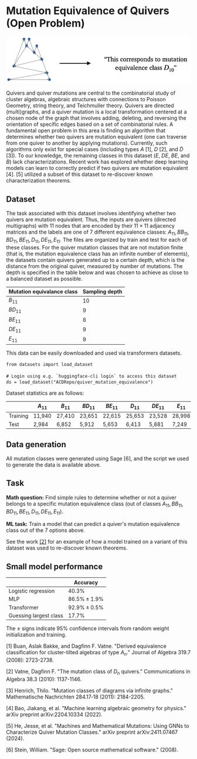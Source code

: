 # Mutation Equivalence of Quivers (Open Problem)

![Quiver task graphic](fig-quiver.png)

Quivers and quiver mutations are central to the combinatorial study of cluster algebras, algebraic structures with connections to Poisson Geometry, string theory, and Teichmuller theory. Quivers are directed (multi)graphs, and a quiver mutation is a local transformation centered at a chosen node of the graph that involves adding, deleting, and reversing the orientation of specific edges based on a set of combinatorial rules. A fundamental open problem in this area is finding an algorithm that determines whether two quivers are mutation equivalent (one can traverse from one quiver to another by applying mutations). Currently, such algorithms only exist for special cases (including types $A$ \[1\], $D$ \[2\], and $\tilde{D}$ \[3\]). To our knowledge, the remaining classes in this dataset ($E$, $DE$, $BE$, and $B$) lack characterizations. Recent work has explored whether deep learning models can learn to correctly predict if two quivers are mutation equivalent \[4\]. \[5\] utilized a subset of this dataset to re-discover known characterization theorems. 

## Dataset 

The task associated with this dataset involves identifying whether two quivers are mutation equivalent. Thus, the inputs are quivers (directed multigraphs) with $11$ nodes that are encoded by their $11 \times 11$ adjacency matrices and the labels are one of $7$ different equivalence classes: $A_{11},BB_{11},BD_{11},BE_{11},D_{11},DE_{11},E_{11}$. The files are organized by train and test for each of these classes. For the quiver mutation classes that are not mutation finite (that is, the mutation equivalence class has an infinite number of elements), the datasets contain quivers generated up to a certain depth, which is the distance from the original quiver, measured by number of mutations. The depth is specified in the table below and was chosen to achieve as close to a balanced dataset as possible. 

| Mutation equivalance class | Sampling depth |
|---|---|
| $B_{11}$ | 10 |
| $BD_{11}$ | 9 |
| $BE_{11}$ | 8 |
| $DE_{11}$ | 9 |
| $E_{11}$ | 9 |

This data can be easily downloaded and used via transformers datasets. 

```
from datasets import load_dataset

# Login using e.g. `huggingface-cli login` to access this dataset
ds = load_dataset("ACDRepo/quiver_mutation_equivalence")
```

Dataset statistics are as follows:

| | $A_{11}$ | $B_{11}$ | $BD_{11}$ | $BE_{11}$ | $D_{11}$ | $DE_{11}$ | $E_{11}$ | Total |
|---|---|--|---|---|---|----|----|---|
| Training | 11,940 | 27,410 | 23,651 | 22,615 | 25,653 | 23,528 | 28,998 | 163,795 |
| Test | 2,984 | 6,852 | 5,912 | 5,653 | 6,413 | 5,881 | 7,249 | 40,944 |


## Data generation

All mutation classes were generated using Sage \[6\], and the script we used to generate the data is available above.

## Task

**Math question:** Find simple rules to determine whether or not a quiver belongs to a specific mutation equivalence class (out of classes $A_{11},BB_{11},BD_{11},BE_{11},D_{11},DE_{11},E_{11}$).

**ML task:** Train a model that can predict a quiver's mutation equivalence class out of the 7 options above.

See the work [\[2\]](https://arxiv.org/abs/2411.07467) for an example of how a model trained on a variant of this dataset was used to re-discover known theorems.

## Small model performance

|  | Accuracy | 
|----------|----------|
| Logistic regression | $40.3\%$ |
| MLP | $86.5\% \pm 1.9\%$ | 
| Transformer | $92.9\% \pm 0.5\%$ |
| Guessing largest class | $17.7\%$ |

The $\pm$ signs indicate 95% confidence intervals from random weight initialization and training.

\[1\] Buan, Aslak Bakke, and Dagfinn F. Vatne. "Derived equivalence classification for cluster-tilted algebras of type $A_n$." Journal of Algebra 319.7 (2008): 2723-2738.

\[2\] Vatne, Dagfinn F. "The mutation class of $D_n$ quivers." Communications in Algebra 38.3 (2010): 1137-1146.

\[3\] Henrich, Thilo. "Mutation classes of diagrams via infinite graphs." Mathematische Nachrichten 284.17‐18 (2011): 2184-2205.

\[4\] Bao, Jiakang, et al. "Machine learning algebraic geometry for physics." arXiv preprint arXiv:2204.10334 (2022).

\[5\] He, Jesse, et al. "Machines and Mathematical Mutations: Using GNNs to Characterize Quiver Mutation Classes." arXiv preprint arXiv:2411.07467 (2024).

\[6\] Stein, William. "Sage: Open source mathematical software." (2008).


